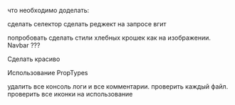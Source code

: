 что необходимо доделать: 


сделать селектор
сделать реджект на запросе вгит 


попробовать сделать стили хлебных крошек как на изображении.
Navbar ???


Сделать красиво


Использование PropTypes



удалить все консоль логи и все комментарии. проверить каждый файл. проверить все иконки на использование 

